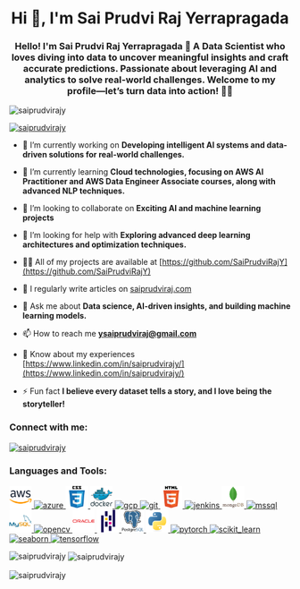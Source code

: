 <h1 align="center">Hi 👋, I'm Sai Prudvi Raj Yerrapragada</h1>
<h3 align="center">Hello! I'm Sai Prudvi Raj Yerrapragada 👋 A Data Scientist who loves diving into data to uncover meaningful insights and craft accurate predictions. Passionate about leveraging AI and analytics to solve real-world challenges. Welcome to my profile—let’s turn data into action! 🚀✨</h3>

<p align="left"> <img src="https://komarev.com/ghpvc/?username=saiprudvirajy&label=Profile%20views&color=0e75b6&style=flat" alt="saiprudvirajy" /> </p>

<p align="left"> <a href="https://github.com/ryo-ma/github-profile-trophy"><img src="https://github-profile-trophy.vercel.app/?username=saiprudvirajy" alt="saiprudvirajy" /></a> </p>

- 🔭 I’m currently working on **Developing intelligent AI systems and data-driven solutions for real-world challenges.**

- 🌱 I’m currently learning **Cloud technologies, focusing on AWS AI Practitioner and AWS Data Engineer Associate courses, along with advanced NLP techniques.**

- 👯 I’m looking to collaborate on **Exciting AI and machine learning projects**

- 🤝 I’m looking for help with **Exploring advanced deep learning architectures and optimization techniques.**

- 👨‍💻 All of my projects are available at [https://github.com/SaiPrudviRajY](https://github.com/SaiPrudviRajY)

- 📝 I regularly write articles on [saiprudviraj.com](saiprudviraj.com)

- 💬 Ask me about **Data science, AI-driven insights, and building machine learning models.**

- 📫 How to reach me **ysaiprudviraj@gmail.com**

- 📄 Know about my experiences [https://www.linkedin.com/in/saiprudvirajy/](https://www.linkedin.com/in/saiprudvirajy/)

- ⚡ Fun fact **I believe every dataset tells a story, and I love being the storyteller!**

<h3 align="left">Connect with me:</h3>
<p align="left">
<a href="https://kaggle.com/saiprudvirajy" target="blank"><img align="center" src="https://raw.githubusercontent.com/rahuldkjain/github-profile-readme-generator/master/src/images/icons/Social/kaggle.svg" alt="saiprudvirajy" height="30" width="40" /></a>
</p>

<h3 align="left">Languages and Tools:</h3>
<p align="left"> <a href="https://aws.amazon.com" target="_blank" rel="noreferrer"> <img src="https://raw.githubusercontent.com/devicons/devicon/master/icons/amazonwebservices/amazonwebservices-original-wordmark.svg" alt="aws" width="40" height="40"/> </a> <a href="https://azure.microsoft.com/en-in/" target="_blank" rel="noreferrer"> <img src="https://www.vectorlogo.zone/logos/microsoft_azure/microsoft_azure-icon.svg" alt="azure" width="40" height="40"/> </a> <a href="https://www.w3schools.com/css/" target="_blank" rel="noreferrer"> <img src="https://raw.githubusercontent.com/devicons/devicon/master/icons/css3/css3-original-wordmark.svg" alt="css3" width="40" height="40"/> </a> <a href="https://www.docker.com/" target="_blank" rel="noreferrer"> <img src="https://raw.githubusercontent.com/devicons/devicon/master/icons/docker/docker-original-wordmark.svg" alt="docker" width="40" height="40"/> </a> <a href="https://cloud.google.com" target="_blank" rel="noreferrer"> <img src="https://www.vectorlogo.zone/logos/google_cloud/google_cloud-icon.svg" alt="gcp" width="40" height="40"/> </a> <a href="https://git-scm.com/" target="_blank" rel="noreferrer"> <img src="https://www.vectorlogo.zone/logos/git-scm/git-scm-icon.svg" alt="git" width="40" height="40"/> </a> <a href="https://www.w3.org/html/" target="_blank" rel="noreferrer"> <img src="https://raw.githubusercontent.com/devicons/devicon/master/icons/html5/html5-original-wordmark.svg" alt="html5" width="40" height="40"/> </a> <a href="https://www.jenkins.io" target="_blank" rel="noreferrer"> <img src="https://www.vectorlogo.zone/logos/jenkins/jenkins-icon.svg" alt="jenkins" width="40" height="40"/> </a> <a href="https://www.mongodb.com/" target="_blank" rel="noreferrer"> <img src="https://raw.githubusercontent.com/devicons/devicon/master/icons/mongodb/mongodb-original-wordmark.svg" alt="mongodb" width="40" height="40"/> </a> <a href="https://www.microsoft.com/en-us/sql-server" target="_blank" rel="noreferrer"> <img src="https://www.svgrepo.com/show/303229/microsoft-sql-server-logo.svg" alt="mssql" width="40" height="40"/> </a> <a href="https://www.mysql.com/" target="_blank" rel="noreferrer"> <img src="https://raw.githubusercontent.com/devicons/devicon/master/icons/mysql/mysql-original-wordmark.svg" alt="mysql" width="40" height="40"/> </a> <a href="https://opencv.org/" target="_blank" rel="noreferrer"> <img src="https://www.vectorlogo.zone/logos/opencv/opencv-icon.svg" alt="opencv" width="40" height="40"/> </a> <a href="https://www.oracle.com/" target="_blank" rel="noreferrer"> <img src="https://raw.githubusercontent.com/devicons/devicon/master/icons/oracle/oracle-original.svg" alt="oracle" width="40" height="40"/> </a> <a href="https://pandas.pydata.org/" target="_blank" rel="noreferrer"> <img src="https://raw.githubusercontent.com/devicons/devicon/2ae2a900d2f041da66e950e4d48052658d850630/icons/pandas/pandas-original.svg" alt="pandas" width="40" height="40"/> </a> <a href="https://www.postgresql.org" target="_blank" rel="noreferrer"> <img src="https://raw.githubusercontent.com/devicons/devicon/master/icons/postgresql/postgresql-original-wordmark.svg" alt="postgresql" width="40" height="40"/> </a> <a href="https://www.python.org" target="_blank" rel="noreferrer"> <img src="https://raw.githubusercontent.com/devicons/devicon/master/icons/python/python-original.svg" alt="python" width="40" height="40"/> </a> <a href="https://pytorch.org/" target="_blank" rel="noreferrer"> <img src="https://www.vectorlogo.zone/logos/pytorch/pytorch-icon.svg" alt="pytorch" width="40" height="40"/> </a> <a href="https://scikit-learn.org/" target="_blank" rel="noreferrer"> <img src="https://upload.wikimedia.org/wikipedia/commons/0/05/Scikit_learn_logo_small.svg" alt="scikit_learn" width="40" height="40"/> </a> <a href="https://seaborn.pydata.org/" target="_blank" rel="noreferrer"> <img src="https://seaborn.pydata.org/_images/logo-mark-lightbg.svg" alt="seaborn" width="40" height="40"/> </a> <a href="https://www.tensorflow.org" target="_blank" rel="noreferrer"> <img src="https://www.vectorlogo.zone/logos/tensorflow/tensorflow-icon.svg" alt="tensorflow" width="40" height="40"/> </a> </p>

<p><img align="left" src="https://github-readme-stats.vercel.app/api/top-langs?username=saiprudvirajy&show_icons=true&locale=en&layout=compact" alt="saiprudvirajy" /></p>

<p>&nbsp;<img align="center" src="https://github-readme-stats.vercel.app/api?username=saiprudvirajy&show_icons=true&locale=en" alt="saiprudvirajy" /></p>

<p><img align="center" src="https://github-readme-streak-stats.herokuapp.com/?user=saiprudvirajy&" alt="saiprudvirajy" /></p>
